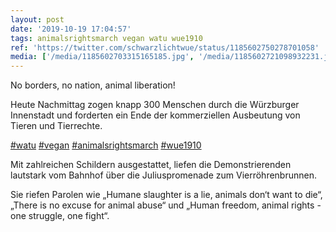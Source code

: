 ```yaml
---
layout: post
date: '2019-10-19 17:04:57'
tags: animalsrightsmarch vegan watu wue1910
ref: 'https://twitter.com/schwarzlichtwue/status/1185602750278701058'
media: ['/media/1185602703315165185.jpg', '/media/1185602721098932231.jpg', '/media/1185602736903151625.jpg', '/media/1185602759019716608.jpg', '/media/1185602774333120514.jpg', '/media/1185602789331865601.jpg', '/media/1185602810668294144.jpg', '/media/1185602832772284417.jpg', '/media/1185602845795667968.jpg', '/media/1185602862312755202.jpg']
---
```

No borders, no nation, animal liberation!



Heute Nachmittag zogen knapp 300 Menschen durch die Würzburger Innenstadt und forderten ein Ende der kommerziellen Ausbeutung von Tieren und Tierrechte.

[#watu](/t/watu) [#vegan](/t/vegan) [#animalsrightsmarch](/t/animalsrightsmarch) [#wue1910](/t/wue1910) 

Mit zahlreichen Schildern ausgestattet, liefen die Demonstrierenden lautstark vom Bahnhof über die Juliuspromenade zum Vierröhrenbrunnen. 

Sie riefen Parolen wie „Humane slaughter is a lie, animals don‘t want to die“, „There is no excuse for animal abuse“ und „Human freedom, animal rights - one struggle, one fight“. 